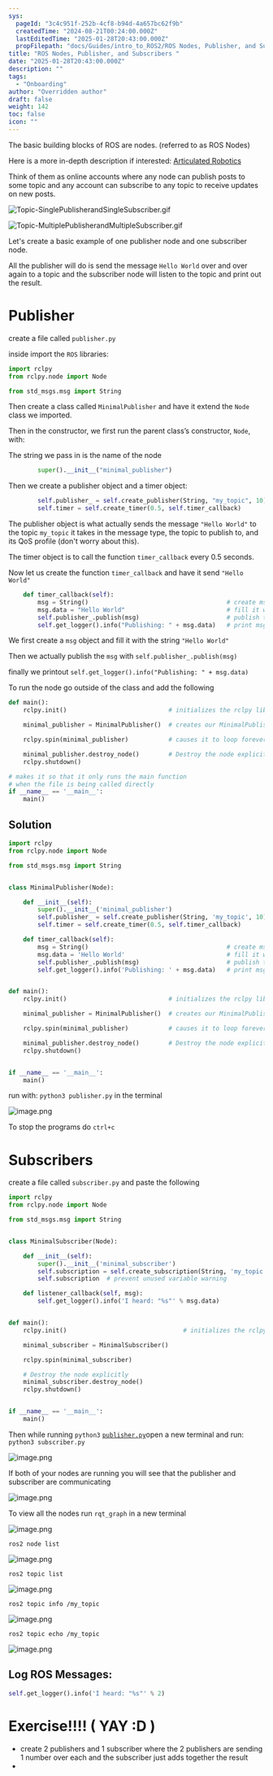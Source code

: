 ```yaml
---
sys:
  pageId: "3c4c951f-252b-4cf8-b94d-4a657bc62f9b"
  createdTime: "2024-08-21T00:24:00.000Z"
  lastEditedTime: "2025-01-28T20:43:00.000Z"
  propFilepath: "docs/Guides/intro_to_ROS2/ROS Nodes, Publisher, and Subscribers .md"
title: "ROS Nodes, Publisher, and Subscribers "
date: "2025-01-28T20:43:00.000Z"
description: ""
tags:
  - "Onboarding"
author: "Overridden author"
draft: false
weight: 142
toc: false
icon: ""
---
```


The basic building blocks of ROS are nodes. (referred to as ROS Nodes)

Here is a more in-depth description if interested: [Articulated Robotics](https://articulatedrobotics.xyz/tutorials/ready-for-ros/ros-overview#2-nodes)

Think of them as online accounts where any node can publish posts to some topic and any account can subscribe to any topic to receive updates on new posts.

![Topic-SinglePublisherandSingleSubscriber.gif](https://docs.ros.org/en/humble/_images/Topic-SinglePublisherandSingleSubscriber.gif)

![Topic-MultiplePublisherandMultipleSubscriber.gif](https://docs.ros.org/en/humble/_images/Topic-MultiplePublisherandMultipleSubscriber.gif)

Let's create a basic example of one publisher node and one subscriber node.

All the publisher will do is send the message `Hello World` over and over again to a topic and the subscriber node will listen to the topic and print out the result.

# Publisher

create a file called `publisher.py` 

inside import the `ROS` libraries:

```python
import rclpy
from rclpy.node import Node

from std_msgs.msg import String
```

Then create a class called `MinimalPublisher` and have it extend the `Node` class we imported.

Then in the constructor, we first run the parent class’s constructor, `Node`, with:

The string we pass in is the name of the node

```python
        super().__init__("minimal_publisher")
```

Then we create a publisher object and a timer object:

```python
        self.publisher_ = self.create_publisher(String, "my_topic", 10)
        self.timer = self.create_timer(0.5, self.timer_callback)
```

The publisher object is what actually sends the message `"Hello World"` to the topic `my_topic` it takes in the message type, the topic to publish to, and its QoS profile (don't worry about this).

The timer object is to call the function `timer_callback` every 0.5 seconds.

Now let us create the function `timer_callback` and have it send `"Hello World"`

```python
    def timer_callback(self):
        msg = String()                                      # create msg object
        msg.data = "Hello World"                            # fill it with data
        self.publisher_.publish(msg)                        # publish the message
        self.get_logger().info("Publishing: " + msg.data)   # print msg
```

We first create a `msg` object and fill it with the string `"Hello World"`

Then we actually publish the `msg` with `self.publisher_.publish(msg)`

finally we printout `self.get_logger().info("Publishing: " + msg.data)`

To run the node go outside of the class and add the following

```python
def main():
    rclpy.init()                            # initializes the rclpy library

    minimal_publisher = MinimalPublisher()  # creates our MinimalPublisher object

    rclpy.spin(minimal_publisher)           # causes it to loop forever

    minimal_publisher.destroy_node()        # Destroy the node explicitly
    rclpy.shutdown()

# makes it so that it only runs the main function
# when the file is being called directly
if __name__ == '__main__': 
    main()
```

## Solution

```python
import rclpy
from rclpy.node import Node

from std_msgs.msg import String


class MinimalPublisher(Node):

    def __init__(self):
        super().__init__('minimal_publisher')
        self.publisher_ = self.create_publisher(String, 'my_topic', 10)
        self.timer = self.create_timer(0.5, self.timer_callback)

    def timer_callback(self):
        msg = String()                                      # create msg object
        msg.data = 'Hello World'                            # fill it with data
        self.publisher_.publish(msg)                        # publish the message
        self.get_logger().info('Publishing: ' + msg.data)   # print msg


def main():
    rclpy.init()                            # initializes the rclpy library

    minimal_publisher = MinimalPublisher()  # creates our MinimalPublisher object

    rclpy.spin(minimal_publisher)           # causes it to loop forever

    minimal_publisher.destroy_node()        # Destroy the node explicitly
    rclpy.shutdown()


if __name__ == '__main__':
    main()
```

run with: `python3 publisher.py` in the terminal

![image.png](https://prod-files-secure.s3.us-west-2.amazonaws.com/d518164a-d88e-44d1-a4ee-3adb3bd8bce0/9214accb-ad5b-44f1-a31c-b3167c59138b/image.png?X-Amz-Algorithm=AWS4-HMAC-SHA256&X-Amz-Content-Sha256=UNSIGNED-PAYLOAD&X-Amz-Credential=ASIAZI2LB466X6LKEU7I%2F20250216%2Fus-west-2%2Fs3%2Faws4_request&X-Amz-Date=20250216T230658Z&X-Amz-Expires=3600&X-Amz-Security-Token=IQoJb3JpZ2luX2VjED8aCXVzLXdlc3QtMiJIMEYCIQCj7Nb5wz%2ByIRO1%2BP8n7jSFyoXrEYegbdGzSqPJhOf%2FgQIhAPxcC%2FulIyPREXd9z7T10WWSEDomTgV1TBwXAnD3u3eTKv8DCGcQABoMNjM3NDIzMTgzODA1Igx4kK%2BWt4w3noRIXUEq3AOHhDR3nWMgQsLhL%2BNMYNBAkmd48xbJ4P1uB%2Bx6Os%2BPzloW9dWKl1eZ5CoT7Kq3cE7Yp7xnkkkAwu1cvv6Grqyf6lBD7L2dzl2tPAHoMdjctEBVnOXaXWYBDMvHSKee6fweJyHQX7DqhWlR0pSdNPjPHjHu2fIxTfApg1X5US2srI5O9Oa2%2BblZgHFQWZYq2oNa7YuTSz8z%2FbyH45EJsGTQQMrAyohisvBvOJx1Np2dGbczhoOXgiaig5TZaQKXJ3DoqIK2BA8tJPWbQDxQHXQqoW4XMGsT93ZG9z1ClfLSFGPeOKy58%2Bivxqvuspzqj%2FWrTwJ21nNaTnYWnVut8ey9Z49E30jUEu1g0mha1faB7VINNWJvv0zz82wCt0poiDTE59P7z6Un6mSnHvN1CwBjUpN1DqvMEVBwfiJ%2BZQH7TVnyshAkBTXepeGwrUfP5KyzYNAGr3mrwEpCNouGn8dp%2BebpbpgKMkFiJ6w7VsGG5k1n9L%2FgnJBc1zp7fc0Q4TQ75TtEdgc11oy%2BMV4aN01foOcPMuPIGhqxzNu%2BGc2s094Xa0FMfxYQYiArYOrhBUkdnVve6DKR2m%2B1e2kj00T4nb3m2EEDdIKpdFvVOcZ8mGfBz%2BM7opuw7C9GkjC8yMm9BjqkAcXcn0ggdi%2Bx5vMgwHm5ijiDd3OrSiaDeEaythGj4VJc6vKOQTb28MVSTwuiYXKuEslSpqxbrp5zjClQYZX0v%2B7auPTFQHPvt5hw2XH7Xj8lSIodOlNlF6hlLU1Qa4SYLXi9FsrcqPmJReRyuQk1sEjZBz2Yl%2F6xDDU2VVORlK%2BBDadkLWEqBwMxG%2FOTyZln8yRV9%2BxdhHOaUsN0k%2F1CJ1hFo2G%2F&X-Amz-Signature=4cc502fecc3d31a0e0d462077105bd5ed0cd1554b62173bedcb8742ae63b0c82&X-Amz-SignedHeaders=host&x-id=GetObject)

To stop the programs do `ctrl+c`

# Subscribers

create a file called `subscriber.py` and paste the following

```python
import rclpy
from rclpy.node import Node

from std_msgs.msg import String


class MinimalSubscriber(Node):

    def __init__(self):
        super().__init__('minimal_subscriber')
        self.subscription = self.create_subscription(String, 'my_topic', self.listener_callback, 10)
        self.subscription  # prevent unused variable warning

    def listener_callback(self, msg):
        self.get_logger().info('I heard: "%s"' % msg.data)


def main():
    rclpy.init()                                # initializes the rclpy library

    minimal_subscriber = MinimalSubscriber()

    rclpy.spin(minimal_subscriber)

    # Destroy the node explicitly
    minimal_subscriber.destroy_node()
    rclpy.shutdown()


if __name__ == '__main__':
    main()
```

Then while running `python3` [`publisher.py`](http://publisher.py/)open a new terminal and run: `python3 subscriber.py` 

![image.png](https://prod-files-secure.s3.us-west-2.amazonaws.com/d518164a-d88e-44d1-a4ee-3adb3bd8bce0/611fccf2-c738-4dbd-94e9-98f209092866/image.png?X-Amz-Algorithm=AWS4-HMAC-SHA256&X-Amz-Content-Sha256=UNSIGNED-PAYLOAD&X-Amz-Credential=ASIAZI2LB466X6LKEU7I%2F20250216%2Fus-west-2%2Fs3%2Faws4_request&X-Amz-Date=20250216T230658Z&X-Amz-Expires=3600&X-Amz-Security-Token=IQoJb3JpZ2luX2VjED8aCXVzLXdlc3QtMiJIMEYCIQCj7Nb5wz%2ByIRO1%2BP8n7jSFyoXrEYegbdGzSqPJhOf%2FgQIhAPxcC%2FulIyPREXd9z7T10WWSEDomTgV1TBwXAnD3u3eTKv8DCGcQABoMNjM3NDIzMTgzODA1Igx4kK%2BWt4w3noRIXUEq3AOHhDR3nWMgQsLhL%2BNMYNBAkmd48xbJ4P1uB%2Bx6Os%2BPzloW9dWKl1eZ5CoT7Kq3cE7Yp7xnkkkAwu1cvv6Grqyf6lBD7L2dzl2tPAHoMdjctEBVnOXaXWYBDMvHSKee6fweJyHQX7DqhWlR0pSdNPjPHjHu2fIxTfApg1X5US2srI5O9Oa2%2BblZgHFQWZYq2oNa7YuTSz8z%2FbyH45EJsGTQQMrAyohisvBvOJx1Np2dGbczhoOXgiaig5TZaQKXJ3DoqIK2BA8tJPWbQDxQHXQqoW4XMGsT93ZG9z1ClfLSFGPeOKy58%2Bivxqvuspzqj%2FWrTwJ21nNaTnYWnVut8ey9Z49E30jUEu1g0mha1faB7VINNWJvv0zz82wCt0poiDTE59P7z6Un6mSnHvN1CwBjUpN1DqvMEVBwfiJ%2BZQH7TVnyshAkBTXepeGwrUfP5KyzYNAGr3mrwEpCNouGn8dp%2BebpbpgKMkFiJ6w7VsGG5k1n9L%2FgnJBc1zp7fc0Q4TQ75TtEdgc11oy%2BMV4aN01foOcPMuPIGhqxzNu%2BGc2s094Xa0FMfxYQYiArYOrhBUkdnVve6DKR2m%2B1e2kj00T4nb3m2EEDdIKpdFvVOcZ8mGfBz%2BM7opuw7C9GkjC8yMm9BjqkAcXcn0ggdi%2Bx5vMgwHm5ijiDd3OrSiaDeEaythGj4VJc6vKOQTb28MVSTwuiYXKuEslSpqxbrp5zjClQYZX0v%2B7auPTFQHPvt5hw2XH7Xj8lSIodOlNlF6hlLU1Qa4SYLXi9FsrcqPmJReRyuQk1sEjZBz2Yl%2F6xDDU2VVORlK%2BBDadkLWEqBwMxG%2FOTyZln8yRV9%2BxdhHOaUsN0k%2F1CJ1hFo2G%2F&X-Amz-Signature=5759d342855daa4bcc09c9f1c5c6ecbc083a36ffa58fa7dc550faa5642998841&X-Amz-SignedHeaders=host&x-id=GetObject)

If both of your nodes are running you will see that the publisher and subscriber are communicating

![image.png](https://prod-files-secure.s3.us-west-2.amazonaws.com/d518164a-d88e-44d1-a4ee-3adb3bd8bce0/eea428b5-1cf0-43bb-a30b-81cbaf6c5c78/image.png?X-Amz-Algorithm=AWS4-HMAC-SHA256&X-Amz-Content-Sha256=UNSIGNED-PAYLOAD&X-Amz-Credential=ASIAZI2LB466X6LKEU7I%2F20250216%2Fus-west-2%2Fs3%2Faws4_request&X-Amz-Date=20250216T230658Z&X-Amz-Expires=3600&X-Amz-Security-Token=IQoJb3JpZ2luX2VjED8aCXVzLXdlc3QtMiJIMEYCIQCj7Nb5wz%2ByIRO1%2BP8n7jSFyoXrEYegbdGzSqPJhOf%2FgQIhAPxcC%2FulIyPREXd9z7T10WWSEDomTgV1TBwXAnD3u3eTKv8DCGcQABoMNjM3NDIzMTgzODA1Igx4kK%2BWt4w3noRIXUEq3AOHhDR3nWMgQsLhL%2BNMYNBAkmd48xbJ4P1uB%2Bx6Os%2BPzloW9dWKl1eZ5CoT7Kq3cE7Yp7xnkkkAwu1cvv6Grqyf6lBD7L2dzl2tPAHoMdjctEBVnOXaXWYBDMvHSKee6fweJyHQX7DqhWlR0pSdNPjPHjHu2fIxTfApg1X5US2srI5O9Oa2%2BblZgHFQWZYq2oNa7YuTSz8z%2FbyH45EJsGTQQMrAyohisvBvOJx1Np2dGbczhoOXgiaig5TZaQKXJ3DoqIK2BA8tJPWbQDxQHXQqoW4XMGsT93ZG9z1ClfLSFGPeOKy58%2Bivxqvuspzqj%2FWrTwJ21nNaTnYWnVut8ey9Z49E30jUEu1g0mha1faB7VINNWJvv0zz82wCt0poiDTE59P7z6Un6mSnHvN1CwBjUpN1DqvMEVBwfiJ%2BZQH7TVnyshAkBTXepeGwrUfP5KyzYNAGr3mrwEpCNouGn8dp%2BebpbpgKMkFiJ6w7VsGG5k1n9L%2FgnJBc1zp7fc0Q4TQ75TtEdgc11oy%2BMV4aN01foOcPMuPIGhqxzNu%2BGc2s094Xa0FMfxYQYiArYOrhBUkdnVve6DKR2m%2B1e2kj00T4nb3m2EEDdIKpdFvVOcZ8mGfBz%2BM7opuw7C9GkjC8yMm9BjqkAcXcn0ggdi%2Bx5vMgwHm5ijiDd3OrSiaDeEaythGj4VJc6vKOQTb28MVSTwuiYXKuEslSpqxbrp5zjClQYZX0v%2B7auPTFQHPvt5hw2XH7Xj8lSIodOlNlF6hlLU1Qa4SYLXi9FsrcqPmJReRyuQk1sEjZBz2Yl%2F6xDDU2VVORlK%2BBDadkLWEqBwMxG%2FOTyZln8yRV9%2BxdhHOaUsN0k%2F1CJ1hFo2G%2F&X-Amz-Signature=14abc0b0e36869e24b3a88ecdf070c75f0008f24300bf043a464eaa07089cc41&X-Amz-SignedHeaders=host&x-id=GetObject)

To view all the nodes run `rqt_graph` in a new terminal

![image.png](https://prod-files-secure.s3.us-west-2.amazonaws.com/d518164a-d88e-44d1-a4ee-3adb3bd8bce0/1d98e964-4318-4d62-b5c4-8c8f78368598/image.png?X-Amz-Algorithm=AWS4-HMAC-SHA256&X-Amz-Content-Sha256=UNSIGNED-PAYLOAD&X-Amz-Credential=ASIAZI2LB466X6LKEU7I%2F20250216%2Fus-west-2%2Fs3%2Faws4_request&X-Amz-Date=20250216T230659Z&X-Amz-Expires=3600&X-Amz-Security-Token=IQoJb3JpZ2luX2VjED8aCXVzLXdlc3QtMiJIMEYCIQCj7Nb5wz%2ByIRO1%2BP8n7jSFyoXrEYegbdGzSqPJhOf%2FgQIhAPxcC%2FulIyPREXd9z7T10WWSEDomTgV1TBwXAnD3u3eTKv8DCGcQABoMNjM3NDIzMTgzODA1Igx4kK%2BWt4w3noRIXUEq3AOHhDR3nWMgQsLhL%2BNMYNBAkmd48xbJ4P1uB%2Bx6Os%2BPzloW9dWKl1eZ5CoT7Kq3cE7Yp7xnkkkAwu1cvv6Grqyf6lBD7L2dzl2tPAHoMdjctEBVnOXaXWYBDMvHSKee6fweJyHQX7DqhWlR0pSdNPjPHjHu2fIxTfApg1X5US2srI5O9Oa2%2BblZgHFQWZYq2oNa7YuTSz8z%2FbyH45EJsGTQQMrAyohisvBvOJx1Np2dGbczhoOXgiaig5TZaQKXJ3DoqIK2BA8tJPWbQDxQHXQqoW4XMGsT93ZG9z1ClfLSFGPeOKy58%2Bivxqvuspzqj%2FWrTwJ21nNaTnYWnVut8ey9Z49E30jUEu1g0mha1faB7VINNWJvv0zz82wCt0poiDTE59P7z6Un6mSnHvN1CwBjUpN1DqvMEVBwfiJ%2BZQH7TVnyshAkBTXepeGwrUfP5KyzYNAGr3mrwEpCNouGn8dp%2BebpbpgKMkFiJ6w7VsGG5k1n9L%2FgnJBc1zp7fc0Q4TQ75TtEdgc11oy%2BMV4aN01foOcPMuPIGhqxzNu%2BGc2s094Xa0FMfxYQYiArYOrhBUkdnVve6DKR2m%2B1e2kj00T4nb3m2EEDdIKpdFvVOcZ8mGfBz%2BM7opuw7C9GkjC8yMm9BjqkAcXcn0ggdi%2Bx5vMgwHm5ijiDd3OrSiaDeEaythGj4VJc6vKOQTb28MVSTwuiYXKuEslSpqxbrp5zjClQYZX0v%2B7auPTFQHPvt5hw2XH7Xj8lSIodOlNlF6hlLU1Qa4SYLXi9FsrcqPmJReRyuQk1sEjZBz2Yl%2F6xDDU2VVORlK%2BBDadkLWEqBwMxG%2FOTyZln8yRV9%2BxdhHOaUsN0k%2F1CJ1hFo2G%2F&X-Amz-Signature=c66a2cb7a7ed15d75c183f7a2ffa009d4b025eab56522f2470b97fef6f407c67&X-Amz-SignedHeaders=host&x-id=GetObject)

`ros2 node list`

![image.png](https://prod-files-secure.s3.us-west-2.amazonaws.com/d518164a-d88e-44d1-a4ee-3adb3bd8bce0/680ac8cf-e6d9-4164-9ece-5b9a6fccffee/image.png?X-Amz-Algorithm=AWS4-HMAC-SHA256&X-Amz-Content-Sha256=UNSIGNED-PAYLOAD&X-Amz-Credential=ASIAZI2LB466X6LKEU7I%2F20250216%2Fus-west-2%2Fs3%2Faws4_request&X-Amz-Date=20250216T230658Z&X-Amz-Expires=3600&X-Amz-Security-Token=IQoJb3JpZ2luX2VjED8aCXVzLXdlc3QtMiJIMEYCIQCj7Nb5wz%2ByIRO1%2BP8n7jSFyoXrEYegbdGzSqPJhOf%2FgQIhAPxcC%2FulIyPREXd9z7T10WWSEDomTgV1TBwXAnD3u3eTKv8DCGcQABoMNjM3NDIzMTgzODA1Igx4kK%2BWt4w3noRIXUEq3AOHhDR3nWMgQsLhL%2BNMYNBAkmd48xbJ4P1uB%2Bx6Os%2BPzloW9dWKl1eZ5CoT7Kq3cE7Yp7xnkkkAwu1cvv6Grqyf6lBD7L2dzl2tPAHoMdjctEBVnOXaXWYBDMvHSKee6fweJyHQX7DqhWlR0pSdNPjPHjHu2fIxTfApg1X5US2srI5O9Oa2%2BblZgHFQWZYq2oNa7YuTSz8z%2FbyH45EJsGTQQMrAyohisvBvOJx1Np2dGbczhoOXgiaig5TZaQKXJ3DoqIK2BA8tJPWbQDxQHXQqoW4XMGsT93ZG9z1ClfLSFGPeOKy58%2Bivxqvuspzqj%2FWrTwJ21nNaTnYWnVut8ey9Z49E30jUEu1g0mha1faB7VINNWJvv0zz82wCt0poiDTE59P7z6Un6mSnHvN1CwBjUpN1DqvMEVBwfiJ%2BZQH7TVnyshAkBTXepeGwrUfP5KyzYNAGr3mrwEpCNouGn8dp%2BebpbpgKMkFiJ6w7VsGG5k1n9L%2FgnJBc1zp7fc0Q4TQ75TtEdgc11oy%2BMV4aN01foOcPMuPIGhqxzNu%2BGc2s094Xa0FMfxYQYiArYOrhBUkdnVve6DKR2m%2B1e2kj00T4nb3m2EEDdIKpdFvVOcZ8mGfBz%2BM7opuw7C9GkjC8yMm9BjqkAcXcn0ggdi%2Bx5vMgwHm5ijiDd3OrSiaDeEaythGj4VJc6vKOQTb28MVSTwuiYXKuEslSpqxbrp5zjClQYZX0v%2B7auPTFQHPvt5hw2XH7Xj8lSIodOlNlF6hlLU1Qa4SYLXi9FsrcqPmJReRyuQk1sEjZBz2Yl%2F6xDDU2VVORlK%2BBDadkLWEqBwMxG%2FOTyZln8yRV9%2BxdhHOaUsN0k%2F1CJ1hFo2G%2F&X-Amz-Signature=c5b42f1d32f8f64acb2738686dddd00679cb08d4efdb6f31aad794fe2d2723dc&X-Amz-SignedHeaders=host&x-id=GetObject)

`ros2 topic list`

![image.png](https://prod-files-secure.s3.us-west-2.amazonaws.com/d518164a-d88e-44d1-a4ee-3adb3bd8bce0/eee2ebe1-27ef-4a4a-96fb-2ca54126fb29/image.png?X-Amz-Algorithm=AWS4-HMAC-SHA256&X-Amz-Content-Sha256=UNSIGNED-PAYLOAD&X-Amz-Credential=ASIAZI2LB466X6LKEU7I%2F20250216%2Fus-west-2%2Fs3%2Faws4_request&X-Amz-Date=20250216T230658Z&X-Amz-Expires=3600&X-Amz-Security-Token=IQoJb3JpZ2luX2VjED8aCXVzLXdlc3QtMiJIMEYCIQCj7Nb5wz%2ByIRO1%2BP8n7jSFyoXrEYegbdGzSqPJhOf%2FgQIhAPxcC%2FulIyPREXd9z7T10WWSEDomTgV1TBwXAnD3u3eTKv8DCGcQABoMNjM3NDIzMTgzODA1Igx4kK%2BWt4w3noRIXUEq3AOHhDR3nWMgQsLhL%2BNMYNBAkmd48xbJ4P1uB%2Bx6Os%2BPzloW9dWKl1eZ5CoT7Kq3cE7Yp7xnkkkAwu1cvv6Grqyf6lBD7L2dzl2tPAHoMdjctEBVnOXaXWYBDMvHSKee6fweJyHQX7DqhWlR0pSdNPjPHjHu2fIxTfApg1X5US2srI5O9Oa2%2BblZgHFQWZYq2oNa7YuTSz8z%2FbyH45EJsGTQQMrAyohisvBvOJx1Np2dGbczhoOXgiaig5TZaQKXJ3DoqIK2BA8tJPWbQDxQHXQqoW4XMGsT93ZG9z1ClfLSFGPeOKy58%2Bivxqvuspzqj%2FWrTwJ21nNaTnYWnVut8ey9Z49E30jUEu1g0mha1faB7VINNWJvv0zz82wCt0poiDTE59P7z6Un6mSnHvN1CwBjUpN1DqvMEVBwfiJ%2BZQH7TVnyshAkBTXepeGwrUfP5KyzYNAGr3mrwEpCNouGn8dp%2BebpbpgKMkFiJ6w7VsGG5k1n9L%2FgnJBc1zp7fc0Q4TQ75TtEdgc11oy%2BMV4aN01foOcPMuPIGhqxzNu%2BGc2s094Xa0FMfxYQYiArYOrhBUkdnVve6DKR2m%2B1e2kj00T4nb3m2EEDdIKpdFvVOcZ8mGfBz%2BM7opuw7C9GkjC8yMm9BjqkAcXcn0ggdi%2Bx5vMgwHm5ijiDd3OrSiaDeEaythGj4VJc6vKOQTb28MVSTwuiYXKuEslSpqxbrp5zjClQYZX0v%2B7auPTFQHPvt5hw2XH7Xj8lSIodOlNlF6hlLU1Qa4SYLXi9FsrcqPmJReRyuQk1sEjZBz2Yl%2F6xDDU2VVORlK%2BBDadkLWEqBwMxG%2FOTyZln8yRV9%2BxdhHOaUsN0k%2F1CJ1hFo2G%2F&X-Amz-Signature=dc11b8c84c7a52667204f313aa43070c2f25936e721a49b9733726b11b78b145&X-Amz-SignedHeaders=host&x-id=GetObject)

`ros2 topic info /my_topic`

![image.png](https://prod-files-secure.s3.us-west-2.amazonaws.com/d518164a-d88e-44d1-a4ee-3adb3bd8bce0/6288ef12-cb9e-406f-b9eb-65feed3a9011/image.png?X-Amz-Algorithm=AWS4-HMAC-SHA256&X-Amz-Content-Sha256=UNSIGNED-PAYLOAD&X-Amz-Credential=ASIAZI2LB466X6LKEU7I%2F20250216%2Fus-west-2%2Fs3%2Faws4_request&X-Amz-Date=20250216T230658Z&X-Amz-Expires=3600&X-Amz-Security-Token=IQoJb3JpZ2luX2VjED8aCXVzLXdlc3QtMiJIMEYCIQCj7Nb5wz%2ByIRO1%2BP8n7jSFyoXrEYegbdGzSqPJhOf%2FgQIhAPxcC%2FulIyPREXd9z7T10WWSEDomTgV1TBwXAnD3u3eTKv8DCGcQABoMNjM3NDIzMTgzODA1Igx4kK%2BWt4w3noRIXUEq3AOHhDR3nWMgQsLhL%2BNMYNBAkmd48xbJ4P1uB%2Bx6Os%2BPzloW9dWKl1eZ5CoT7Kq3cE7Yp7xnkkkAwu1cvv6Grqyf6lBD7L2dzl2tPAHoMdjctEBVnOXaXWYBDMvHSKee6fweJyHQX7DqhWlR0pSdNPjPHjHu2fIxTfApg1X5US2srI5O9Oa2%2BblZgHFQWZYq2oNa7YuTSz8z%2FbyH45EJsGTQQMrAyohisvBvOJx1Np2dGbczhoOXgiaig5TZaQKXJ3DoqIK2BA8tJPWbQDxQHXQqoW4XMGsT93ZG9z1ClfLSFGPeOKy58%2Bivxqvuspzqj%2FWrTwJ21nNaTnYWnVut8ey9Z49E30jUEu1g0mha1faB7VINNWJvv0zz82wCt0poiDTE59P7z6Un6mSnHvN1CwBjUpN1DqvMEVBwfiJ%2BZQH7TVnyshAkBTXepeGwrUfP5KyzYNAGr3mrwEpCNouGn8dp%2BebpbpgKMkFiJ6w7VsGG5k1n9L%2FgnJBc1zp7fc0Q4TQ75TtEdgc11oy%2BMV4aN01foOcPMuPIGhqxzNu%2BGc2s094Xa0FMfxYQYiArYOrhBUkdnVve6DKR2m%2B1e2kj00T4nb3m2EEDdIKpdFvVOcZ8mGfBz%2BM7opuw7C9GkjC8yMm9BjqkAcXcn0ggdi%2Bx5vMgwHm5ijiDd3OrSiaDeEaythGj4VJc6vKOQTb28MVSTwuiYXKuEslSpqxbrp5zjClQYZX0v%2B7auPTFQHPvt5hw2XH7Xj8lSIodOlNlF6hlLU1Qa4SYLXi9FsrcqPmJReRyuQk1sEjZBz2Yl%2F6xDDU2VVORlK%2BBDadkLWEqBwMxG%2FOTyZln8yRV9%2BxdhHOaUsN0k%2F1CJ1hFo2G%2F&X-Amz-Signature=8b633dbf31449eca55ec114a04631e2d5d14e96ad36a0438b5229e5a567faabe&X-Amz-SignedHeaders=host&x-id=GetObject)

`ros2 topic echo /my_topic`

![image.png](https://prod-files-secure.s3.us-west-2.amazonaws.com/d518164a-d88e-44d1-a4ee-3adb3bd8bce0/0a6fcb4d-422d-4a6c-a803-749ef4adf2c6/image.png?X-Amz-Algorithm=AWS4-HMAC-SHA256&X-Amz-Content-Sha256=UNSIGNED-PAYLOAD&X-Amz-Credential=ASIAZI2LB466X6LKEU7I%2F20250216%2Fus-west-2%2Fs3%2Faws4_request&X-Amz-Date=20250216T230658Z&X-Amz-Expires=3600&X-Amz-Security-Token=IQoJb3JpZ2luX2VjED8aCXVzLXdlc3QtMiJIMEYCIQCj7Nb5wz%2ByIRO1%2BP8n7jSFyoXrEYegbdGzSqPJhOf%2FgQIhAPxcC%2FulIyPREXd9z7T10WWSEDomTgV1TBwXAnD3u3eTKv8DCGcQABoMNjM3NDIzMTgzODA1Igx4kK%2BWt4w3noRIXUEq3AOHhDR3nWMgQsLhL%2BNMYNBAkmd48xbJ4P1uB%2Bx6Os%2BPzloW9dWKl1eZ5CoT7Kq3cE7Yp7xnkkkAwu1cvv6Grqyf6lBD7L2dzl2tPAHoMdjctEBVnOXaXWYBDMvHSKee6fweJyHQX7DqhWlR0pSdNPjPHjHu2fIxTfApg1X5US2srI5O9Oa2%2BblZgHFQWZYq2oNa7YuTSz8z%2FbyH45EJsGTQQMrAyohisvBvOJx1Np2dGbczhoOXgiaig5TZaQKXJ3DoqIK2BA8tJPWbQDxQHXQqoW4XMGsT93ZG9z1ClfLSFGPeOKy58%2Bivxqvuspzqj%2FWrTwJ21nNaTnYWnVut8ey9Z49E30jUEu1g0mha1faB7VINNWJvv0zz82wCt0poiDTE59P7z6Un6mSnHvN1CwBjUpN1DqvMEVBwfiJ%2BZQH7TVnyshAkBTXepeGwrUfP5KyzYNAGr3mrwEpCNouGn8dp%2BebpbpgKMkFiJ6w7VsGG5k1n9L%2FgnJBc1zp7fc0Q4TQ75TtEdgc11oy%2BMV4aN01foOcPMuPIGhqxzNu%2BGc2s094Xa0FMfxYQYiArYOrhBUkdnVve6DKR2m%2B1e2kj00T4nb3m2EEDdIKpdFvVOcZ8mGfBz%2BM7opuw7C9GkjC8yMm9BjqkAcXcn0ggdi%2Bx5vMgwHm5ijiDd3OrSiaDeEaythGj4VJc6vKOQTb28MVSTwuiYXKuEslSpqxbrp5zjClQYZX0v%2B7auPTFQHPvt5hw2XH7Xj8lSIodOlNlF6hlLU1Qa4SYLXi9FsrcqPmJReRyuQk1sEjZBz2Yl%2F6xDDU2VVORlK%2BBDadkLWEqBwMxG%2FOTyZln8yRV9%2BxdhHOaUsN0k%2F1CJ1hFo2G%2F&X-Amz-Signature=27ab369c6e8052de0d7b21db38cc40cb8df3997b21f968a47ed1d1bb0039035e&X-Amz-SignedHeaders=host&x-id=GetObject)

## Log ROS Messages:

```python
self.get_logger().info('I heard: "%s"' % 2)
```

# Exercise!!!! ( YAY :D )

- create 2 publishers and 1 subscriber where the 2 publishers are sending 1 number over each and the subscriber just adds together the result
- 
